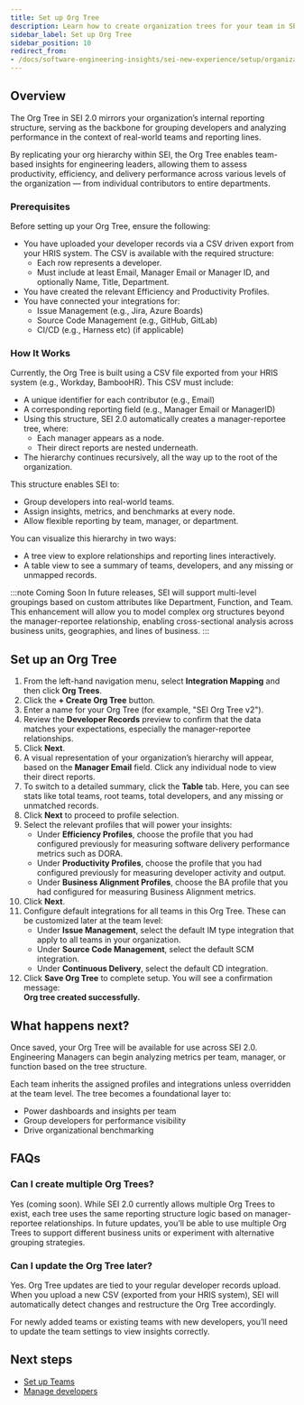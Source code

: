 ```yaml
---
title: Set up Org Tree
description: Learn how to create organization trees for your team in SEI 2.0.
sidebar_label: Set up Org Tree
sidebar_position: 10
redirect_from:
- /docs/software-engineering-insights/sei-new-experience/setup/organizations
---
```


## Overview

The Org Tree in SEI 2.0 mirrors your organization’s internal reporting structure, serving as the backbone for grouping developers and analyzing performance in the context of real-world teams and reporting lines.

By replicating your org hierarchy within SEI, the Org Tree enables team-based insights for engineering leaders, allowing them to assess productivity, efficiency, and delivery performance across various levels of the organization — from individual contributors to entire departments.

### Prerequisites

Before setting up your Org Tree, ensure the following:

* You have uploaded your developer records via a CSV driven export from your HRIS system. The CSV is available with the required structure:
  * Each row represents a developer.
  * Must include at least Email, Manager Email or Manager ID, and optionally Name, Title, Department.
* You have created the relevant Efficiency and Productivity Profiles.
* You have connected your integrations for:
  * Issue Management (e.g., Jira, Azure Boards)
  * Source Code Management (e.g., GitHub, GitLab)
  * CI/CD (e.g., Harness etc) (if applicable)

### How It Works

Currently, the Org Tree is built using a CSV file exported from your HRIS system (e.g., Workday, BambooHR). This CSV must include:

* A unique identifier for each contributor (e.g., Email)
* A corresponding reporting field (e.g., Manager Email or ManagerID)
* Using this structure, SEI 2.0 automatically creates a manager-reportee tree, where:
  * Each manager appears as a node.
  * Their direct reports are nested underneath.
* The hierarchy continues recursively, all the way up to the root of the organization.

This structure enables SEI to:

* Group developers into real-world teams.
* Assign insights, metrics, and benchmarks at every node.
* Allow flexible reporting by team, manager, or department.

You can visualize this hierarchy in two ways:

* A tree view to explore relationships and reporting lines interactively.
* A table view to see a summary of teams, developers, and any missing or unmapped records.

:::note Coming Soon
In future releases, SEI will support multi-level groupings based on custom attributes like Department, Function, and Team.
This enhancement will allow you to model complex org structures beyond the manager-reportee relationship, enabling cross-sectional analysis across business units, geographies, and lines of business.
:::

## Set up an Org Tree

1. From the left-hand navigation menu, select **Integration Mapping** and then click **Org Trees**.  
2. Click the **+ Create Org Tree** button.  
3. Enter a name for your Org Tree (for example, "SEI Org Tree v2").  
4. Review the **Developer Records** preview to confirm that the data matches your expectations, especially the manager-reportee relationships.  
5. Click **Next**.  
6. A visual representation of your organization’s hierarchy will appear, based on the **Manager Email** field. Click any individual node to view their direct reports.  
7. To switch to a detailed summary, click the **Table** tab. Here, you can see stats like total teams, root teams, total developers, and any missing or unmatched records.  
8. Click **Next** to proceed to profile selection.  
9. Select the relevant profiles that will power your insights:  
   * Under **Efficiency Profiles**, choose the profile that you had configured previously for measuring software delivery performance metrics such as DORA.
   * Under **Productivity Profiles**, choose the profile that you had configured previously for measuring developer activity and output.
   * Under **Business Alignment Profiles**, choose the BA profile that you had configured for measuring Business Alignment metrics.
10. Click **Next**.  
11. Configure default integrations for all teams in this Org Tree. These can be customized later at the team level:  
    * Under **Issue Management**, select the default IM type integration that apply to all teams in your organization.  
    * Under **Source Code Management**, select the default SCM integration.
    * Under **Continuous Delivery**, select the default CD integration. 
12. Click **Save Org Tree** to complete setup. You will see a confirmation message:  
   **Org tree created successfully.**

## What happens next?

Once saved, your Org Tree will be available for use across SEI 2.0. Engineering Managers can begin analyzing metrics per team, manager, or function based on the tree structure.

Each team inherits the assigned profiles and integrations unless overridden at the team level. The tree becomes a foundational layer to:

* Power dashboards and insights per team
* Group developers for performance visibility
* Drive organizational benchmarking

## FAQs

### Can I create multiple Org Trees?

Yes (coming soon). While SEI 2.0 currently allows multiple Org Trees to exist, each tree uses the same reporting structure logic based on manager-reportee relationships. In future updates, you’ll be able to use multiple Org Trees to support different business units or experiment with alternative grouping strategies.

### Can I update the Org Tree later?

Yes. Org Tree updates are tied to your regular developer records upload. When you upload a new CSV (exported from your HRIS system), SEI will automatically detect changes and restructure the Org Tree accordingly.

For newly added teams or existing teams with new developers, you’ll need to update the team settings to view insights correctly.

## Next steps

* [Set up Teams](/docs/software-engineering-insights/harness-sei/setup-sei/setup-teams)
* [Manage developers](/docs/software-engineering-insights/harness-sei/setup-sei/setup-teams)